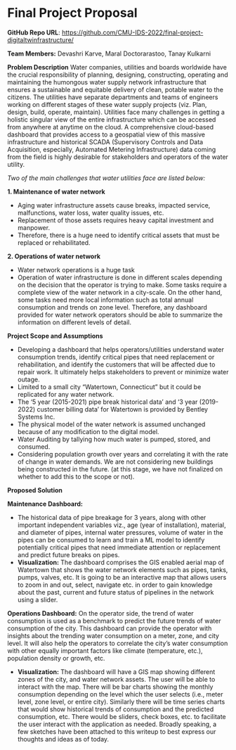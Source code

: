 # Final Project Proposal

**GitHub Repo URL**: https://github.com/CMU-IDS-2022/final-project-digitaltwinfrastructure/

**Team Members:** Devashri Karve, Maral Doctorarastoo, Tanay Kulkarni

**Problem Description**
Water companies, utilities and boards worldwide have the crucial responsibility of planning, designing, constructing, operating and maintaining the humongous water supply network infrastructure that ensures a sustainable and equitable delivery of clean, potable water to the citizens. The utilities have separate departments and teams of engineers working on different stages of these water supply projects (viz. Plan, design, build, operate, maintain). Utilities face many challenges in getting a holistic singular view of the entire infrastructure which can be accessed from anywhere at anytime on the cloud. A comprehensive cloud-based dashboard that provides access to a geospatial view of this massive infrastructure and historical SCADA (Supervisory Controls and Data Acquisition, especially, Automated Metering Infrastructure) data coming from the field is highly desirable for stakeholders and operators of the water utility.

*Two of the main challenges that water utilities face are listed below:*

**1. Maintenance of water network**
- Aging water infrastructure assets cause breaks, impacted service, malfunctions, water loss, water quality issues, etc.
- Replacement of those assets requires heavy capital investment and manpower.
- Therefore, there is a huge need to identify critical assets that must be replaced or rehabilitated.

**2. Operations of water network**
- Water network operations is a huge task
- Operation of water infrastructure is done in different scales depending on the decision that the operator is trying to make. Some tasks require a complete view of the water network in a city-scale. On the other hand, some tasks need more local information such as total annual consumption and trends on zone level. Therefore, any dashboard provided for water network operators should be able to summarize the information on different levels of detail.

**Project Scope and Assumptions**
- Developing a dashboard that helps operators/utilities understand water consumption trends, identify critical pipes that need replacement or rehabilitation, and identify the customers that will be affected due to repair work.  It ultimately helps stakeholders to prevent or minimize water outage.
- Limited to a small city “Watertown, Connecticut” but it could be replicated for any water network.
- The ‘5 year (2015-2021) pipe break historical data’ and ‘3 year (2019-2022) customer billing data’ for Watertown is provided by Bentley Systems Inc. 
- The physical model of the water network is assumed unchanged because of any modification to the digital model. 
- Water Auditing by tallying how much water is pumped, stored, and consumed. 
- Considering population growth over years and correlating it with the rate of change in water demands. We are not considering new buildings being constructed in the future. (at this stage, we have not finalized on whether to add this to the scope or not).

**Proposed Solution**

**Maintenance Dashboard:**
- The historical data of pipe breakage for 3 years, along with other important independent variables viz., age (year of installation), material, and diameter of pipes, internal water pressures, volume of water in the pipes can be consumed to learn and train a ML model to identify potentially critical pipes that need immediate attention or replacement and predict future breaks on pipes. 
- **Visualization:** The dashboard comprises the GIS enabled aerial map of Watertown that shows the water network elements such as pipes, tanks, pumps, valves, etc. It is going to be an interactive map that allows users to zoom in and out, select, navigate etc. in order to gain knowledge about the past, current and future status of pipelines in the network using a slider. 

**Operations Dashboard:**
On the operator side, the trend of water consumption is used as a benchmark to predict the future trends of water consumption of the city. This dashboard can provide the operator with insights about the trending water consumption on a meter, zone, and city level. It will also help the operators to correlate the city’s water consumption with other equally important factors like climate (temperature, etc.), population density or growth, etc.
- **Visualization:** The dashboard will have a GIS map showing different zones of the city, and water network assets. The user will be able to interact with the map. There will be bar charts showing the monthly consumption depending on the level which the user selects (i.e., meter level, zone level, or entire city). Similarly there will be time series charts that would show historical trends of consumption and the predicted consumption, etc. There would be sliders, check boxes, etc. to facilitate the user interact with the application as needed. Broadly speaking, a few sketches have been attached to this writeup to best express our thoughts and ideas as of today.


